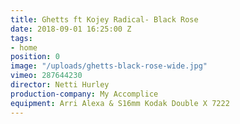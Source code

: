 ```yaml
---
title: Ghetts ft Kojey Radical- Black Rose
date: 2018-09-01 16:25:00 Z
tags:
- home
position: 0
image: "/uploads/ghetts-black-rose-wide.jpg"
vimeo: 287644230
director: Netti Hurley
production-company: My Accomplice
equipment: Arri Alexa & S16mm Kodak Double X 7222
---
```


